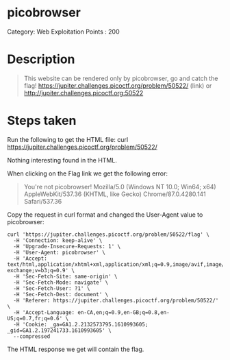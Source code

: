 # picobrowser
Category: Web Exploitation
Points  : 200

# Description
> This website can be rendered only by picobrowser, go and catch the flag! https://jupiter.challenges.picoctf.org/problem/50522/ (link) or http://jupiter.challenges.picoctf.org:50522

# Steps taken

Run the following to get the HTML file:
    curl https://jupiter.challenges.picoctf.org/problem/50522/
    
Nothing interesting found in the HTML.

When clicking on the Flag link we get the following error:

>You're not picobrowser! Mozilla/5.0 (Windows NT 10.0; Win64; x64) AppleWebKit/537.36 (KHTML, like Gecko) Chrome/87.0.4280.141 Safari/537.36

Copy the request in curl format and changed the User-Agent value to picobrowser:

    curl 'https://jupiter.challenges.picoctf.org/problem/50522/flag' \
      -H 'Connection: keep-alive' \
      -H 'Upgrade-Insecure-Requests: 1' \
      -H 'User-Agent: picobrowser' \
      -H 'Accept: text/html,application/xhtml+xml,application/xml;q=0.9,image/avif,image/webp,image/apng,*/*;q=0.8,application/signed-exchange;v=b3;q=0.9' \
      -H 'Sec-Fetch-Site: same-origin' \
      -H 'Sec-Fetch-Mode: navigate' \
      -H 'Sec-Fetch-User: ?1' \
      -H 'Sec-Fetch-Dest: document' \
      -H 'Referer: https://jupiter.challenges.picoctf.org/problem/50522/' \
      -H 'Accept-Language: en-CA,en;q=0.9,en-GB;q=0.8,en-US;q=0.7,fr;q=0.6' \
      -H 'Cookie: _ga=GA1.2.2132573795.1610993605; _gid=GA1.2.197241733.1610993605' \
      --compressed
      
The HTML response we get will contain the flag.
